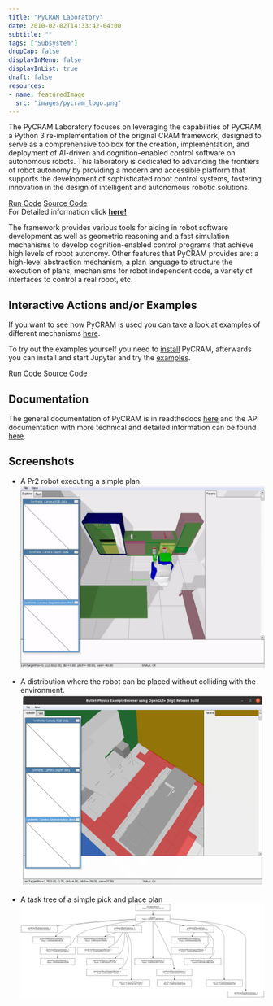 ```yaml
---
title: "PyCRAM Laboratory"
date: 2010-02-02T14:33:42-04:00
subtitle: ""
tags: ["Subsystem"]
dropCap: false
displayInMenu: false
displayInList: true
draft: false
resources:
- name: featuredImage
  src: "images/pycram_logo.png"
---
```


The PyCRAM Laboratory focuses on leveraging the capabilities of PyCRAM, a
Python 3 re-implementation of the original CRAM framework, designed to serve as a
comprehensive toolbox for the creation, implementation, and deployment of
AI-driven and cognition-enabled control software on autonomous robots. This
laboratory is dedicated to advancing the frontiers of robot autonomy by providing a
modern and accessible platform that supports the development of sophisticated robot
control systems, fostering innovation in the design of intelligent and autonomous
robotic solutions.
<div class="hidde-after-preview">
<a class="btn btn-primary" target="_blank" href="https://binder.intel4coro.de/v2/gh/artnie/pycram.git/rpwr-0.2?urlpath=lab/tree/examples/tutorial_iros_2023.ipynb">Run Code</a>
<a class="btn btn-success" target="_blank" href="https://github.com/cram2/pycram">Source Code</a>
</div>

<div class="hidde-after-preview">
  For Detailed information click
  <a class="btn btn-success" target="_blank" href="pycram-laboratory"><b>here!</b></a>
</div>

<!--more-->

<!-- <div class="main-well-flex-container" style="margin:20px;align-items: center;">

  <div style="flex:30%;">
      <img src="profile_picture.png" style="clip-path: circle(35%);">
  </div>

  <div style="flex:70%;">
    <h3>Replace with Name</h3>
    Tel:     +49 XXXXXXXXXX <br>
    Fax:     +49 XXXXXXXXXX <br>
    Mail:    <a href="mailto:XXXXXXX@cs.uni-bremen.de">XXXXXX@cs.uni-bremen.de</a> <br>
    <a style="color:red" href="https://ai.uni-bremen.de/team/XXXXXXXXX">
      <span style="font-size: 15px;">Profile</span>
    </a>
  </div>

</div> -->

The framework provides various tools for aiding in robot software
development as well as geometric reasoning and a fast simulation mechanisms to develop
cognition-enabled control programs that achieve high levels of robot autonomy.
Other features that PyCRAM provides are: a high-level abstraction mechanism, a
plan language to structure the execution of plans, mechanisms for robot independent
code, a variety of interfaces to control a real robot, etc.


Interactive Actions and/or Examples
---
If you want to see how PyCRAM is used you can take a look at examples of different
mechanisms [here](https://pycram.readthedocs.io/en/latest/examples.html).

To try out the examples yourself you need to [install](https://pycram.readthedocs.io/en/latest/installation.html)
PyCRAM, afterwards you can install and start Jupyter and try the [examples](https://github.com/cram2/pycram/tree/dev/examples).

<div>
<a class="btn btn-primary" target="_blank" href="https://binder.intel4coro.de/v2/gh/IntEL4CoRo/pycram/binder-xpra?urlpath=lab%2Ftree%2Fexamples%2Faction_designator.ipynb%3Frobot%3Dpr2%26environment%3Dkitchen">Run Code</a>
<a class="btn btn-success" target="_blank" href="https://github.com/cram2/pycram">Source Code</a>
</div>


Documentation
---

The general documentation of PyCRAM is in readthedocs [here](https://pycram.readthedocs.io/en/latest/index.html) and the
API documentation with more technical and detailed information can be found [here](https://pycram.readthedocs.io/en/latest/autoapi/index.html).


Screenshots
---

* A Pr2 robot executing a simple plan.
![A Pr2 robot executing a simple plan](images/pr2.gif)

* A distribution where the robot can be placed without colliding with the environment.
![A costmap of the environment](images/costmap.png)

* A task tree of a simple pick and place plan
![A costmap of the environment](images/tree.png)

